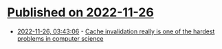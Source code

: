 # [Published on 2022-11-26](index.md)

* [2022-11-26, 03:43:06](https://news.ycombinator.com/item?id=33749677) - [Cache invalidation really is one of the hardest problems in computer science](https://surfingcomplexity.blog/2022/11/25/cache-invalidation-really-is-one-of-the-hardest-things-in-computer-science/)
